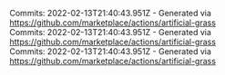 Commits: 2022-02-13T21:40:43.951Z - Generated via https://github.com/marketplace/actions/artificial-grass
<br>
Commits: 2022-02-13T21:40:43.951Z - Generated via https://github.com/marketplace/actions/artificial-grass
<br>
Commits: 2022-02-13T21:40:43.951Z - Generated via https://github.com/marketplace/actions/artificial-grass
<br>
